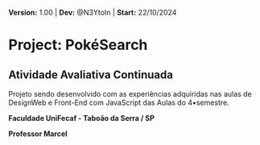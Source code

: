 **Version:** 1.00 |
**Dev:** @N3YtoIn |
**Start:** 22/10/2024
# **Project: PokéSearch**
## Atividade Avaliativa Continuada

Projeto sendo desenvolvido com as experiências adquiridas nas aulas de DesignWeb e Front-End com JavaScript das Aulas do 4•semestre.

**Faculdade UniFecaf - Taboão da Serra / SP**

**Professor Marcel**
